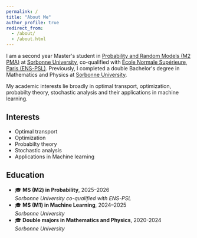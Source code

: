 ```yaml
---
permalink: /
title: "About Me"
author_profile: true
redirect_from: 
  - /about/
  - /about.html
---
```


I am a second year Master's student in [Probability and Random Models (M2 PMA)](https://www.lpsm.paris/masters/modale/index) at [Sorbonne University](https://www.sorbonne-universite.fr/), co-qualified with [École Normale Supérieure, Paris (ENS-PSL)](https://www.ens.psl.eu/). Previously, I completed a double Bachelor's degree in Mathematics and Physics at  [Sorbonne University](https://www.sorbonne-universite.fr/).

My academic interests lie broadly in optimal transport, optimization, probabilty theory, stochastic analysis and their applications in machine learning.

## Interests
- Optimal transport
- Optimization
- Probabilty theory
- Stochastic analysis
- Applications in Machine learning
  
## Education
- 🎓 **MS (M2) in Probability**, 2025–2026  
  *Sorbonne University co-qualified with ENS-PSL*
- 🎓 **MS (M1) in Machine Learning**, 2024–2025  
  *Sorbonne University*
- 🎓 **Double majors in Mathematics and Physics**, 2020-2024  
  *Sorbonne University*

